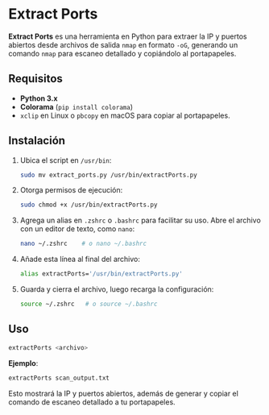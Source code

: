 # Extract Ports

**Extract Ports** es una herramienta en Python para extraer la IP y puertos abiertos desde archivos de salida `nmap` en formato `-oG`, generando un comando `nmap` para escaneo detallado y copiándolo al portapapeles.

## Requisitos

- **Python 3.x**
- **Colorama** (`pip install colorama`)
- `xclip` en Linux o `pbcopy` en macOS para copiar al portapapeles.

## Instalación

1. Ubica el script en `/usr/bin`:
   ```bash
   sudo mv extract_ports.py /usr/bin/extractPorts.py
   ```

2. Otorga permisos de ejecución:
   ```bash
   sudo chmod +x /usr/bin/extractPorts.py
   ```

3. Agrega un alias en `.zshrc` o `.bashrc` para facilitar su uso. Abre el archivo con un editor de texto, como `nano`:
   ```bash
   nano ~/.zshrc    # o nano ~/.bashrc
   ```

4. Añade esta línea al final del archivo:
   ```bash
   alias extractPorts='/usr/bin/extractPorts.py'
   ```

5. Guarda y cierra el archivo, luego recarga la configuración:
   ```bash
   source ~/.zshrc   # o source ~/.bashrc
   ```

## Uso

```bash
extractPorts <archivo>
```

**Ejemplo**:
```bash
extractPorts scan_output.txt
```

Esto mostrará la IP y puertos abiertos, además de generar y copiar el comando de escaneo detallado a tu portapapeles.

